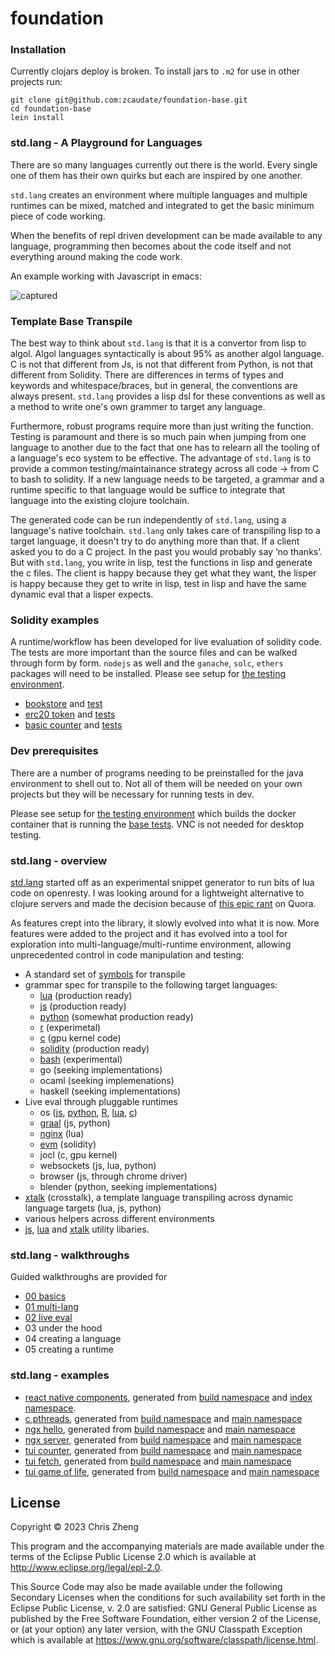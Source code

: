 # foundation


### Installation

Currently clojars deploy is broken. To install jars to `.m2` for use in other projects run:

```
git clone git@github.com:zcaudate/foundation-base.git
cd foundation-base
lein install
```

### std.lang - A Playground for Languages

There are so many languages currently out there is the world. Every single one of them has their own quirks but each are inspired by one another. 

`std.lang` creates an environment where multiple languages and multiple runtimes can be mixed, matched and integrated to get the basic minimum piece of code working. 

When the benefits of repl driven development can be made available
to any language, programming then becomes about the code itself and not everything around making the code work.

An example working with Javascript in emacs:

![captured](https://github.com/zcaudate/foundation-base/assets/1455572/a57f2ad2-23f9-4d39-917b-490bae8bd70b)

### Template Base Transpile
The best way to think about `std.lang` is that it is a convertor from lisp to algol. Algol languages syntactically is about 95% as another algol language. C is not that different from Js, is not that different from Python, is not that different from Solidity. There are differences in terms of types and keywords and whitespace/braces, but in general, the conventions are always present. `std.lang` provides a lisp dsl for these conventions as well as a method to write one's own grammer to target any language.

Furthermore, robust programs require more than just writing the function. Testing is paramount and there is so much pain when jumping from one language to another due to the fact that one has to relearn all the tooling of a language's eco system to be effective. The advantage of `std.lang` is to provide a common testing/maintainance strategy across all code → from C to bash to solidity. If a new language needs to be targeted, a grammar and a runtime specific to that language would be suffice to integrate that language into the existing clojure toolchain. 

The generated code can be run independently of `std.lang`, using a language's native toolchain. `std.lang` only takes care of transpiling lisp to a target language, it doesn't try to do anything more than that. If a client asked you to do a C project. In the past you would probably say ‘no thanks’. But with `std.lang`, you write in lisp, test the functions in lisp and generate the c files. The client is happy because they get what they want, the lisper is happy because they get to write in lisp, test in lisp and have the same dynamic eval that a lisper expects.

### Solidity examples

A runtime/workflow has been developed for live evaluation of solidity code. The tests are more important than the source files and can be walked through form by form. `nodejs` as well and the `ganache`, `solc`, `ethers` packages will need to be installed. Please see setup for [the testing environment](https://github.com/zcaudate/infra-testing/blob/main/infra/Dockerfile_foundation).

- [bookstore](https://github.com/zcaudate/foundation-base/blob/main/src/web3/lib/example_bookstore.clj) and [test](https://github.com/zcaudate/foundation-base/blob/main/test/web3/lib/example_bookstore_test.clj)
- [erc20 token](https://github.com/zcaudate/foundation-base/blob/main/src/web3/lib/example_erc20.clj) and [tests](https://github.com/zcaudate/foundation-base/blob/main/test/web3/lib/example_erc20_test.clj)
- [basic counter](https://github.com/zcaudate/foundation-base/blob/main/test/web3/lib/example_counter_test.clj) and [tests](https://github.com/zcaudate/foundation-base/blob/main/test/web3/lib/example_counter_test.clj)


### Dev prerequisites

There are a number of programs needing to be preinstalled for the java environment to shell out to. Not all of them will be needed on your own projects but they will be necessary for running tests in dev.

Please see setup for [the testing environment](https://github.com/zcaudate/infra-testing/blob/main/infra/Dockerfile_foundation) which builds the docker container that is running the [base tests](https://github.com/zcaudate/foundation-ci/actions/workflows/test-base.yml). VNC is not needed for desktop testing.

### std.lang - overview

[std.lang](https://github.com/zcaudate/foundation-base/blob/main/src/std/lang.clj) started off as an experimental snippet generator to run bits of lua code on openresty. I was looking around for a lightweight alternative to clojure servers and made the decision because of [this epic rant](https://github.com/zcaudate/foundation-base/discussions/4) on Quora. 

As features crept into the library, it slowly evolved into what it is now. More features were added to the project and it has evolved into a tool for exploration into multi-language/multi-runtime environment, allowing unprecedented control in code manipulation and testing:

- A standard set of [symbols](https://github.com/zcaudate/foundation-base/blob/main/src/std/lang/base/grammar_spec.clj) for transpile
- grammar spec for transpile to the following target languages:
  - [lua](https://github.com/zcaudate/foundation-base/blob/main/src/std/lang/model/spec_lua.clj)       (production ready)
  - [js](https://github.com/zcaudate/foundation-base/blob/main/src/std/lang/model/spec_js.clj)        (production ready)
  - [python](https://github.com/zcaudate/foundation-base/blob/main/src/std/lang/model/spec_python.clj)    (somewhat production ready)
  - [r](https://github.com/zcaudate/foundation-base/blob/main/src/std/lang/model/spec_r.clj)         (experimetal)
  - [c](https://github.com/zcaudate/foundation-base/blob/main/src/std/lang/model/spec_c.clj)         (gpu kernel code)
  - [solidity](https://github.com/zcaudate/foundation-base/blob/main/src/rt/solidity/grammar.clj)  (production ready)
  - [bash](https://github.com/zcaudate/foundation-base/blob/main/src/std/lang/model/spec_bash.clj)      (experimental)
  - go        (seeking implementations)
  - ocaml     (seeking implemenations)
  - haskell   (seeking implementations)
- Live eval through pluggable runtimes
  - os      ([js](https://github.com/zcaudate/foundation-base/blob/main/src/rt/basic/impl/process_js.clj), [python](https://github.com/zcaudate/foundation-base/blob/main/src/rt/basic/impl/process_python.clj), [R](https://github.com/zcaudate/foundation-base/blob/main/src/rt/basic/impl/process_r.clj), [lua](https://github.com/zcaudate/foundation-base/blob/main/src/rt/basic/impl/process_lua.clj), [c](https://github.com/zcaudate/foundation-base/blob/main/src/rt/basic/impl/process_c.clj))  
  - [graal](https://github.com/zcaudate/foundation-base/blob/main/src/rt/graal.clj)   (js, python)
  - [nginx](https://github.com/zcaudate/foundation-base/blob/main/src/rt/nginx.clj)   (lua)
  - [evm](https://github.com/zcaudate/foundation-base/blob/main/src/rt/solidity/client.clj)     (solidity)
  - jocl        (c, gpu kernel)  
  - websockets  (js, lua, python)
  - browser     (js, through chrome driver)
  - blender     (python, seeking implementations)
- [xtalk](https://github.com/zcaudate/foundation-base/blob/main/src/std/lang/base/grammar_xtalk.clj) (crosstalk), a template language transpiling across dynamic language targets (lua, js, python)
- various helpers across different environments
- [js](https://github.com/zcaudate/foundation-base/tree/main/src/js), [lua](https://github.com/zcaudate/foundation-base/tree/main/src/lua) and [xtalk](https://github.com/zcaudate/foundation-base/tree/main/src/xt) utility libaries.

### std.lang - walkthroughs

Guided walkthroughs are provided for 
- [00 basics](https://github.com/zcaudate/foundation-base/blob/main/src-build/walkthrough/std_lang_00_basic.clj)
- [01 multi-lang](https://github.com/zcaudate/foundation-base/blob/main/src-build/walkthrough/std_lang_01_multi.clj)
- [02 live eval](https://github.com/zcaudate/foundation-base/blob/main/src-build/walkthrough/std_lang_02_live.clj)
- 03 under the hood
- 04 creating a language
- 05 creating a runtime

### std.lang - examples

- [react native components](https://github.com/zcaudate/foundation.react-native), generated from [build namespace](https://github.com/zcaudate/foundation-base/blob/main/src-build/component/build_native_index.clj) and [index namespace](https://github.com/zcaudate/foundation-base/blob/main/src-build/component/web_native_index.clj).
- [c pthreads](https://github.com/zcaudate/play.c-000-pthreads-hello), generated from [build namespace](https://github.com/zcaudate/foundation-base/blob/main/src-build/play/c_000_pthreads_hello/build.clj) and [main namespace](https://github.com/zcaudate/foundation-base/blob/main/src-build/play/c_000_pthreads_hello/main.clj)
- [ngx hello](https://github.com/zcaudate/play.ngx-000-hello), generated from [build namespace](https://github.com/zcaudate/foundation-base/blob/main/src-build/play/ngx_000_hello/build.clj) and [main namespace](https://github.com/zcaudate/foundation-base/blob/main/src-build/play/ngx_000_hello/main.clj)
- [ngx server](https://github.com/zcaudate/play.ngx-000-hello), generated from [build namespace](https://github.com/zcaudate/foundation-base/blob/main/src-build/play/ngx_001_eval/build.clj) and [main namespace](https://github.com/zcaudate/foundation-base/blob/main/src-build/play/ngx_001_eval/main.clj)
- [tui counter](https://github.com/zcaudate/play.tui-000-counter), generated from [build namespace](https://github.com/zcaudate/foundation-base/blob/main/src-build/play/tui_000_counter/build.clj) and [main namespace](https://github.com/zcaudate/foundation-base/blob/main/src-build/play/tui_000_counter/main.clj)
- [tui fetch](https://github.com/zcaudate/play.tui-001-fetch), generated from [build namespace](https://github.com/zcaudate/foundation-base/blob/main/src-build/play/tui_001_fetch/build.clj) and [main namespace](https://github.com/zcaudate/foundation-base/blob/main/src-build/play/tui_001_fetch/main.clj)
- [tui game of life](https://github.com/zcaudate/play.tui-002-game-of-life), generated from [build namespace](https://github.com/zcaudate/foundation-base/tree/main/src-build/play/tui_002_game_of_life/build.clj) and [main namespace](https://github.com/zcaudate/foundation-base/tree/main/src-build/play/tui_002_game_of_life/main.clj)

## License

Copyright © 2023 Chris Zheng

This program and the accompanying materials are made available under the
terms of the Eclipse Public License 2.0 which is available at
http://www.eclipse.org/legal/epl-2.0.

This Source Code may also be made available under the following Secondary
Licenses when the conditions for such availability set forth in the Eclipse
Public License, v. 2.0 are satisfied: GNU General Public License as published by
the Free Software Foundation, either version 2 of the License, or (at your
option) any later version, with the GNU Classpath Exception which is available
at https://www.gnu.org/software/classpath/license.html.
